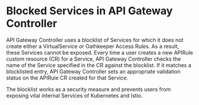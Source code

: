 # Blocked Services in API Gateway Controller

API Gateway Controller uses a blocklist of Services for which it does not create either a VirtualService or Oathkeeper Access Rules. As a result, these Services cannot be exposed. Every time a user creates a new APIRule custom resource (CR) for a Service, API Gateway Controller checks the name of the Service specified in the CR against the blocklist. If it matches a blocklisted entry, API Gateway Controller sets an appropriate validation status on the APIRule CR created for that Service.

The blocklist works as a security measure and prevents users from exposing vital internal Services of Kubernetes and Istio.
